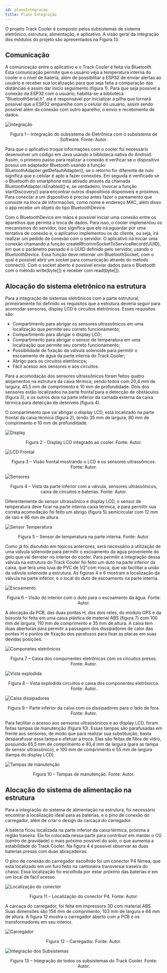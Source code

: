 ```yaml
---
id: planoIntegracao
title: Plano Integração
---
```


O projeto Track Cooler é composto pelos subsistemas de sistema eletrônico, estrutura, alimentação, e aplicativo. A visão geral da integração dos módulos do projeto são
apresentados na Figura 13.

## Comunicação

A comunicação entre o aplicativo e o Track Cooler é feita via Bluetooth. Esta
comunicação permite que o usuário veja a temperatura interna do cooler e o nível de
bateria, além de possibilitar a ESP32 de enviar alertas ao usuário e receber sua localização para que seja feita a comparação das distâncias e assim dar início seguimento (figura 1).
Para que seja possível a conexão da ESP32 com o usuário, habilita-se a biblioteca "BluetoothSerial.h", ela é responsável por inicializar a pilha que tornará possível que a ESP32
emparelhe com o celular do usuário, assim sendo possível além da conexão com outro
aparelho, o envio e recebimento de dados.

![Integração]()

<center>Figura 1 – Integração do subsistema de Eletrônica com o subsistema de Software. Fonte: Autor.</center>

Para que o aplicativo troque informações com o cooler foi necessário desenvolver
um código em Java usando a biblioteca nativa do Android. Assim, o primeiro passo para
realizar a conexão é verificar se o dispositivo possui um adaptador Bluetooth usando a
função BluetoothAdapter.getDefaultAdapter(), se o retorno for diferente de nulo significa que o celular é apto a fazer conexões. Em seguida é verificado se o Bluetooth do smartphone
está ativado através da chamada BluetoothAdapter.isEnabled() e, se verdadeiro, invocar a
função startDiscovery() para encontrar outros dispositivos disponíveis e próximos. Para
conectar a um dispositivo é preciso antes fazer o pareamento que consiste na troca de
informações, como nome e endereço MAC, além disso o app recebe um objeto do tipo
BluetoothDevice.

Com o BluetoothDevice em mãos é possível iniciar uma conexão entre os aparelhos
que permita a troca de dados. Para isso, o cooler implementou os mecanismos do servidor,
isso significa que ele irá aguardar por uma tentativa de conexão e, o aplicativo implementou os do cliente, ou seja, irá realizar um pedido de conexão com o servidor. O aplicativo
irá iniciar uma conexão chamando a função createRfcommSocketToServiceRecord(UUID),
em que o parâmetro passado é o UUID definido pelo servidor, usando o BluetoothDevice.
Essa função deve retornar um BluetoothSocket, com o qual é possível abrir um socket para
comunicação através do método connect(). Com o socket aberto é possível enviar dados
para o Bluetooth com o método write(byte[]) e receber com read(byte[]).

##  Alocação do sistema eletrônico na estrutura

Para a integração de sistemas eletrônicos com a parte estrutural, primeiramente
foi definido os requisitos que a estrutura deveria seguir para acomodar sensores, display
LCD e circuitos eletrônicos. Esses requisitos são:

* Compartimento para abrigar os sensores ultrassônicos em uma localização que permite seu correto funcionamento;
* Compartimento para abrigar o display LCD;
* Compartimento para abrigar o sensor de temperatura em uma localização que permite seu correto funcionamento;
* Possibilidade de fixação da válvula solenoide para permitir o escoamento de água
da parte interna do Track Cooler;
* Abrigo para os circuitos eletrônicos;
* Fácil acesso aos sensores e aos circuitos.

Para a acomodação dos sensores ultrassônicos foram feitos quatro alojamentos na
estrutura da caixa térmica, sendo todos com 20,4 mm de largura, 45,5 mm de comprimento
e 10 mm de profundidade. Dois dos sensores estão localizados na parte frontal para a
detecção de obstáculos (figura 3), e os outros dois na parte inferior da camada externa
da caixa térmica para detecção de desníveis (figura 4).

O compartimento que vai abrigar o display LCD, está localizado na parte frontal
da caixa térmica (figura 2), tendo 35 mm de largura, 80 mm de comprimento e 10 mm
de profundidade.


![Display]()

<center>Figura 2 – Display LCD integrado ao cooler. Fonte: Autor.</center>

![LCD Frontal]()

<center>Figura 3 – Visão frontal mostrando o LCD e os sensores ultrassônicos. Fonte: Autor.</center>

![Sensores]()

<center>Figura 4 – Vista da parte inferior com a válvula, sensores ultrassônicos, caixa de circuitos e baterias. Fonte: Autor.</center>

Diferentemente do sensor ultrassônico e display LCD, o sensor de temperatura
deve ficar na parte interna caixa térmica, e para permitir sua correta acomodação foi
feito um abrigo (figura 5) semicircular com 12 mm de raio e 86 mm de altura.

![Sensor Temperatura]()

<center>Figura 5 – Sensor de temperatura na parte interna. Fonte: Autor.</center>

Como já foi discutido em tópicos anteriores, será necessário a utilização de uma
válvula solenoide para permitir o escoamento da água proveniente do gelo que vai derreter
no interior do cooler. Para permitir a integração dessa válvula na estrutura do Track Cooler
foi feito um duto na parte inferior da caixa, que terá uma luva de PVC de 1/2"com rosca,
que vai facilitar a união da válvula solenoide a estrutura. As figuras 4 e 6 mostram a
localização da válvula na parte inferior, e o local do duto de escoamento na parte interna.

![Escoamento]()

<center>Figura 6 – Visão do interior com o duto para o escoamento da água. Fonte: Autor.</center>

A alocação da PCB, das duas pontes H, dos dois reles, do módulo GPS e da bússola
foi feita em uma caixa plástica de material ABS (figura 7) com 100 mm de largura,
110 mm de comprimento e 35 mm de altura. A caixa tem duas aberturas para permitir a
passagem dos dissipadores de calor das pontes H e pontos de fixação dos parafusos para
fixar as placas em suas devidas posições.

![Componetes eletrônicos]()

<center>Figura 7 –  Caixa dos componentes eletrônicos com os circuitos presos. Fonte: Autor.</center>

![Vista explodida]()

<center>Figura 8 –  Vista explodida circuitos e caixa dos componentes eletrônicos. Fonte: Autor.</center>

![Caixa dissipadores]()

<center>Figura 9 –  Parte inferior da caixa com os dissipadores para o lado de fora. Fonte: Autor.</center>

Para facilitar o acesso aos sensores ultrassônicos e ao display LCD, foram feitas
tampas de manutenção (figura 10). Essas tampas são parafusadas em frente aos sensores,
de modo que para realizar sua substituição, basta desparafusar essa tampa e efetuar a
troca. Elas são feitas de fibra de vidro, possuindo 65,5 mm de comprimento e 40,4 mm de
largura (para as tampa do sensor ultrassônico), e 100 mm de comprimento e 55 mm de
largura (tampa do display LCD).

![Tampas de manutenção]()

<center>Figura 10 –  Tampas de manutenção. Fonte: Autor.</center>

## Alocação do sistema de alimentação na estrutura

Para a integração do sistema de alimentação na estrutura, foi necessário encontrar
a localização ideal para as baterias, e o pino de conexão do carregador, além de criar o
design da carcaça do carregador.

A bateria ficou localizada na parte inferior da caixa térmica, próxima a região traseira. Ela foi colocada nessa parte para contribuir em manter o CG (centro de gravidade)
o mais próximo possível do solo, o que aumenta a estabilidade do Track Cooler. Na figura 4 é possível observar as duas baterias presas com duas abraçadeiras.

O pino de conexão do carregador escolhido foi um conector P4 fêmea, que está
localizado em um furo feito na cantoneira transversal traseira do chassi. Essa localização
foi escolhida por estar próximo das baterias e em um local de fácil acesso.

![Localização do conector]()

<center>Figura 11 – Localização do conector P4. Fonte: Autor.</center>

A carcaça do carregador, foi feita em impressora 3D com material ABS. Suas
dimensões são 154 mm de comprimento, 103 mm de largura e 64 mm de altura. A figura 12 mostra o carregador aberto com a PCB e os transformadores em seu interior.

![Carregador]()

<center>Figura 12 – Carregador. Fonte: Autor.</center>

![Integração dos Subsistemas]()

<center>Figura 13 – Integração de todos os subsistemas do Track Cooler. Fonte: Autor.</center>

